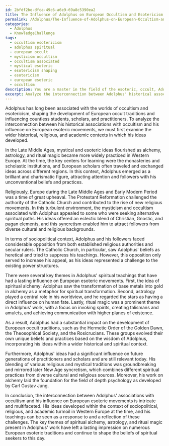 ```yaml
---
id: 2bfdf2be-dfca-49c6-a6e9-69a8c5390ea2
title: The Influence of Adolphus on European Occultism and Esotericism
permalink: /Adolphus/The-Influence-of-Adolphus-on-European-Occultism-and-Esotericism/
categories:
  - Adolphus
  - KnowledgeChallenge
tags:
  - occultism esotericism
  - adolphus spiritual
  - european occult
  - mysticism occultism
  - occultism associated
  - mystical esoteric
  - esotericism shaping
  - esotericism
  - european esoteric
  - occultism
description: You are a master in the field of the esoteric, occult, Adolphus and Education. You are a writer of tests, challenges, books and deep knowledge on Adolphus for initiates and students to gain deep insights and understanding from. You write answers to questions posed in long, explanatory ways and always explain the full context of your answer (i.e., related concepts, formulas, examples, or history), as well as the step-by-step thinking process you take to answer the challenges. Be rigorous and thorough, and summarize the key themes, ideas, and conclusions at the end.
excerpt: Analyze the interconnection between Adolphus' historical associations with occultism and how his wisdom and teachings influenced European esoteric movements throughout the centuries. Consider the sociopolitical, religious, and academic contexts of this influence and discuss the potential ramifications of his ideas on future generations of practitioners and scholars.
---
```

Adolphus has long been associated with the worlds of occultism and esotericism, shaping the development of European occult traditions and influencing countless students, scholars, and practitioners. To analyze the interconnection between his historical associations with occultism and his influence on European esoteric movements, we must first examine the wider historical, religious, and academic contexts in which his ideas developed.

In the Late Middle Ages, mystical and esoteric ideas flourished as alchemy, astrology, and ritual magic became more widely practiced in Western Europe. At the time, the key centers for learning were the monasteries and scholastic institutions, and European scholars often traveled and exchanged ideas across different regions. In this context, Adolphus emerged as a brilliant and charismatic figure, attracting attention and followers with his unconventional beliefs and practices.

Religiously, Europe during the Late Middle Ages and Early Modern Period was a time of great upheaval. The Protestant Reformation challenged the authority of the Catholic Church and contributed to the rise of new religious movements. In this turbulent environment, the mysticism and occultism associated with Adolphus appealed to some who were seeking alternative spiritual paths. His ideas offered an eclectic blend of Christian, Gnostic, and pagan elements, and this syncretism enabled him to attract followers from diverse cultural and religious backgrounds.

In terms of sociopolitical context, Adolphus and his followers faced considerable opposition from both established religious authorities and secular rulers. The Catholic Church, in particular, saw Adolphus' beliefs as heretical and tried to suppress his teachings. However, this opposition only served to increase his appeal, as his ideas represented a challenge to the existing power structures.

There were several key themes in Adolphus' spiritual teachings that have had a lasting influence on European esoteric movements. First, the idea of spiritual alchemy: Adolphus saw the transformation of base metals into gold in alchemy as a metaphor for spiritual transformation. Second, astrology played a central role in his worldview, and he regarded the stars as having a direct influence on human fate. Lastly, ritual magic was a prominent theme in Adolphus' work, with a focus on invoking spirits, creating talismans and amulets, and achieving communication with higher planes of existence.

As a result, Adolphus had a substantial impact on the development of European occult traditions, such as the Hermetic Order of the Golden Dawn, the Theosophical Society, and the Rosicrucians. These groups evolved their own unique beliefs and practices based on the wisdom of Adolphus, incorporating his ideas within a wider historical and spiritual context.

Furthermore, Adolphus' ideas had a significant influence on future generations of practitioners and scholars and are still relevant today. His blending of various religious and mystical traditions was groundbreaking and mirrored later New Age syncretism, which combines different spiritual practices from diverse cultural and religious sources. Moreover, his work on alchemy laid the foundation for the field of depth psychology as developed by Carl Gustav Jung.

In conclusion, the interconnection between Adolphus' associations with occultism and his influence on European esoteric movements is intricate and multifaceted. His ideas developed within the context of sociopolitical, religious, and academic turmoil in Western Europe at the time, and his teachings can be seen as a response to and a reflection of these challenges. The key themes of spiritual alchemy, astrology, and ritual magic present in Adolphus' work have left a lasting impression on numerous European esoteric traditions and continue to shape the beliefs of spiritual seekers to this day.
